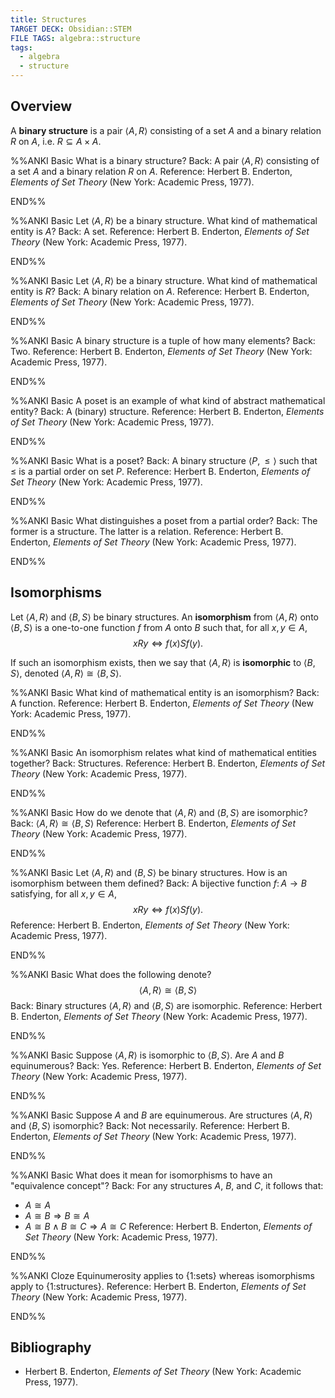 ```yaml
---
title: Structures
TARGET DECK: Obsidian::STEM
FILE TAGS: algebra::structure
tags:
  - algebra
  - structure
---
```


## Overview

A **binary structure** is a pair $\langle A, R \rangle$ consisting of a set $A$ and a binary relation $R$ on $A$, i.e. $R \subseteq A \times A$.

%%ANKI
Basic
What is a binary structure?
Back: A pair $\langle A, R \rangle$ consisting of a set $A$ and a binary relation $R$ on $A$.
Reference: Herbert B. Enderton, *Elements of Set Theory* (New York: Academic Press, 1977).
<!--ID: 1751416133860-->
END%%

%%ANKI
Basic
Let $\langle A, R \rangle$ be a binary structure. What kind of mathematical entity is $A$?
Back: A set.
Reference: Herbert B. Enderton, *Elements of Set Theory* (New York: Academic Press, 1977).
<!--ID: 1751416133870-->
END%%

%%ANKI
Basic
Let $\langle A, R \rangle$ be a binary structure. What kind of mathematical entity is $R$?
Back: A binary relation on $A$.
Reference: Herbert B. Enderton, *Elements of Set Theory* (New York: Academic Press, 1977).
<!--ID: 1751416133878-->
END%%

%%ANKI
Basic
A binary structure is a tuple of how many elements?
Back: Two.
Reference: Herbert B. Enderton, *Elements of Set Theory* (New York: Academic Press, 1977).
<!--ID: 1751416133887-->
END%%

%%ANKI
Basic
A poset is an example of what kind of abstract mathematical entity?
Back: A (binary) structure.
Reference: Herbert B. Enderton, *Elements of Set Theory* (New York: Academic Press, 1977).
<!--ID: 1751416316736-->
END%%

%%ANKI
Basic
What is a poset?
Back: A binary structure $\langle P, \leq \rangle$ such that $\leq$ is a partial order on set $P$.
Reference: Herbert B. Enderton, *Elements of Set Theory* (New York: Academic Press, 1977).
<!--ID: 1751416427787-->
END%%

%%ANKI
Basic
What distinguishes a poset from a partial order?
Back: The former is a structure. The latter is a relation.
Reference: Herbert B. Enderton, *Elements of Set Theory* (New York: Academic Press, 1977).
<!--ID: 1751416695732-->
END%%

## Isomorphisms

Let $\langle A, R \rangle$ and $\langle B, S \rangle$ be binary structures. An **isomorphism** from $\langle A, R \rangle$ onto $\langle B, S \rangle$ is a one-to-one function $f$ from $A$ onto $B$ such that, for all $x, y \in A$, $$xRy \Leftrightarrow f(x) S f(y).$$

If such an isomorphism exists, then we say that $\langle A, R \rangle$ is **isomorphic** to $\langle B, S \rangle$, denoted $\langle A, R \rangle \cong \langle B, S \rangle$.

%%ANKI
Basic
What kind of mathematical entity is an isomorphism?
Back: A function.
Reference: Herbert B. Enderton, *Elements of Set Theory* (New York: Academic Press, 1977).
<!--ID: 1756331535829-->
END%%

%%ANKI
Basic
An isomorphism relates what kind of mathematical entities together?
Back: Structures.
Reference: Herbert B. Enderton, *Elements of Set Theory* (New York: Academic Press, 1977).
<!--ID: 1756331535834-->
END%%

%%ANKI
Basic
How do we denote that $\langle A, R \rangle$ and $\langle B, S \rangle$ are isomorphic?
Back: $\langle A, R \rangle \cong \langle B, S \rangle$
Reference: Herbert B. Enderton, *Elements of Set Theory* (New York: Academic Press, 1977).
<!--ID: 1756331535838-->
END%%

%%ANKI
Basic
Let $\langle A, R \rangle$ and $\langle B, S \rangle$ be binary structures. How is an isomorphism between them defined?
Back: A bijective function $f \colon A \rightarrow B$ satisfying, for all $x, y \in A$, $$xRy \Leftrightarrow f(x) S f(y).$$
Reference: Herbert B. Enderton, *Elements of Set Theory* (New York: Academic Press, 1977).
<!--ID: 1756331535842-->
END%%

%%ANKI
Basic
What does the following denote? $$\langle A, R \rangle \cong \langle B, S \rangle$$
Back: Binary structures $\langle A, R \rangle$ and $\langle B, S \rangle$ are isomorphic.
Reference: Herbert B. Enderton, *Elements of Set Theory* (New York: Academic Press, 1977).
<!--ID: 1756331535847-->
END%%

%%ANKI
Basic
Suppose $\langle A, R \rangle$ is isomorphic to $\langle B, S \rangle$. Are $A$ and $B$ equinumerous?
Back: Yes.
Reference: Herbert B. Enderton, *Elements of Set Theory* (New York: Academic Press, 1977).
<!--ID: 1756331535851-->
END%%

%%ANKI
Basic
Suppose $A$ and $B$ are equinumerous. Are structures $\langle A, R \rangle$ and $\langle B, S \rangle$ isomorphic?
Back: Not necessarily.
Reference: Herbert B. Enderton, *Elements of Set Theory* (New York: Academic Press, 1977).
<!--ID: 1756331535855-->
END%%

%%ANKI
Basic
What does it mean for isomorphisms to have an "equivalence concept"?
Back: For any structures $A$, $B$, and $C$, it follows that:
* $A \cong A$
* $A \cong B \Rightarrow B \cong A$
* $A \cong B \land B \cong C \Rightarrow A \cong C$
Reference: Herbert B. Enderton, *Elements of Set Theory* (New York: Academic Press, 1977).
<!--ID: 1756333255843-->
END%%

%%ANKI
Cloze
Equinumerosity applies to {1:sets} whereas isomorphisms apply to {1:structures}.
Reference: Herbert B. Enderton, *Elements of Set Theory* (New York: Academic Press, 1977).
<!--ID: 1756388532830-->
END%%

## Bibliography

* Herbert B. Enderton, *Elements of Set Theory* (New York: Academic Press, 1977).
